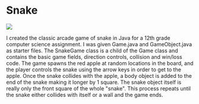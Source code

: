 <h1>Snake</h1> 
<a href="https://skillicons.dev"> <img src="https://skillicons.dev/icons?i=java"/> </a>

<p> I created the classic arcade game of snake in Java for a 12th grade computer science assignment. I was given Game.java and GameObject.java as starter files. The SnakeGame class is a child of the Game class and contains the basic game fields, direction controls, 
collision and win/loss code. The game spawns the red apple at random locations in the board, and the player controls the snake using the arrow keys in order to get to the apple. Once the snake collides with the apple, a body object is added to the end of the snake making
it longer by 1 square. The snake object itself is really only the front square of the whole "snake". This process repeats until the snake either collides with itself or a wall and the game ends. </p>
